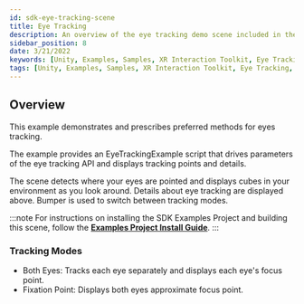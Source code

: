 ```yaml
---
id: sdk-eye-tracking-scene
title: Eye Tracking
description: An overview of the eye tracking demo scene included in the Magic Leap 2 Examples Project, which uses Unity's XR Interaction Toolkit.
sidebar_position: 8
date: 3/21/2022
keywords: [Unity, Examples, Samples, XR Interaction Toolkit, Eye Tracking, Input]
tags: [Unity, Examples, Samples, XR Interaction Toolkit, Eye Tracking, Input]
---
```



## Overview

This example demonstrates and prescribes preferred methods for eyes tracking.

The example provides an EyeTrackingExample script that drives parameters of the eye tracking API and displays tracking points and details.

The scene detects where your eyes are pointed and displays cubes in your environment as you look around. Details about eye tracking are displayed above. Bumper is used to switch between tracking modes.

:::note
For instructions on installing the SDK Examples Project and building this scene, follow the [**Examples Project Install Guide**](/versioned_docs/version-02-Aug-2023/guides/unity/sdk-example-scenes/sdk-install-setup.md).
:::

### Tracking Modes

- Both Eyes: Tracks each eye separately and displays each eye's focus point.
- Fixation Point: Displays both eyes approximate focus point.

